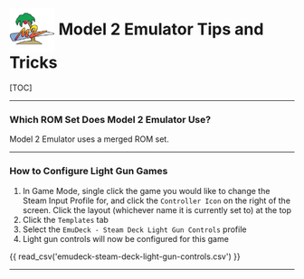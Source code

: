 # <img src="/assets/emulators/model2.png" alt="EmuDeck guide" width="80" style="vertical-align: middle"> Model 2 Emulator Tips and Tricks

[TOC]

---

### Which ROM Set Does Model 2 Emulator Use?



Model 2 Emulator uses a merged ROM set.

---

### How to Configure Light Gun Games



1. In Game Mode, single click the game you would like to change the Steam Input Profile for, and click the `Controller Icon` on the right of the screen. Click the layout (whichever name it is currently set to) at the top
2. Click the `Templates` tab
3. Select the `EmuDeck - Steam Deck Light Gun Controls` profile
4. Light gun controls will now be configured for this game

{{ read_csv('emudeck-steam-deck-light-gun-controls.csv') }}

---
